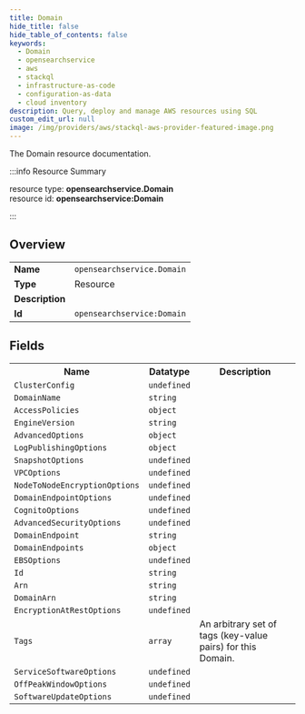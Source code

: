 ```yaml
---
title: Domain
hide_title: false
hide_table_of_contents: false
keywords:
  - Domain
  - opensearchservice
  - aws
  - stackql
  - infrastructure-as-code
  - configuration-as-data
  - cloud inventory
description: Query, deploy and manage AWS resources using SQL
custom_edit_url: null
image: /img/providers/aws/stackql-aws-provider-featured-image.png
---
```

The Domain resource documentation.

:::info Resource Summary

<div class="row">
<div class="providerDocColumn">
<span>resource type:&nbsp;<b>opensearchservice.Domain</b></span><br />
<span>resource id:&nbsp;<b>opensearchservice:Domain</b></span><br />
</div>
</div>

:::

## Overview
<table><tbody>
<tr><td><b>Name</b></td><td><code>opensearchservice.Domain</code></td></tr>
<tr><td><b>Type</b></td><td>Resource</td></tr>
<tr><td><b>Description</b></td><td></td></tr>
<tr><td><b>Id</b></td><td><code>opensearchservice:Domain</code></td></tr>
</tbody></table>

## Fields
<table><tbody>
<tr><th>Name</th><th>Datatype</th><th>Description</th></tr>
<tr><td><code>ClusterConfig</code></td><td><code>undefined</code></td><td></td></tr><tr><td><code>DomainName</code></td><td><code>string</code></td><td></td></tr><tr><td><code>AccessPolicies</code></td><td><code>object</code></td><td></td></tr><tr><td><code>EngineVersion</code></td><td><code>string</code></td><td></td></tr><tr><td><code>AdvancedOptions</code></td><td><code>object</code></td><td></td></tr><tr><td><code>LogPublishingOptions</code></td><td><code>object</code></td><td></td></tr><tr><td><code>SnapshotOptions</code></td><td><code>undefined</code></td><td></td></tr><tr><td><code>VPCOptions</code></td><td><code>undefined</code></td><td></td></tr><tr><td><code>NodeToNodeEncryptionOptions</code></td><td><code>undefined</code></td><td></td></tr><tr><td><code>DomainEndpointOptions</code></td><td><code>undefined</code></td><td></td></tr><tr><td><code>CognitoOptions</code></td><td><code>undefined</code></td><td></td></tr><tr><td><code>AdvancedSecurityOptions</code></td><td><code>undefined</code></td><td></td></tr><tr><td><code>DomainEndpoint</code></td><td><code>string</code></td><td></td></tr><tr><td><code>DomainEndpoints</code></td><td><code>object</code></td><td></td></tr><tr><td><code>EBSOptions</code></td><td><code>undefined</code></td><td></td></tr><tr><td><code>Id</code></td><td><code>string</code></td><td></td></tr><tr><td><code>Arn</code></td><td><code>string</code></td><td></td></tr><tr><td><code>DomainArn</code></td><td><code>string</code></td><td></td></tr><tr><td><code>EncryptionAtRestOptions</code></td><td><code>undefined</code></td><td></td></tr><tr><td><code>Tags</code></td><td><code>array</code></td><td>An arbitrary set of tags (key-value pairs) for this Domain.</td></tr><tr><td><code>ServiceSoftwareOptions</code></td><td><code>undefined</code></td><td></td></tr><tr><td><code>OffPeakWindowOptions</code></td><td><code>undefined</code></td><td></td></tr><tr><td><code>SoftwareUpdateOptions</code></td><td><code>undefined</code></td><td></td></tr>
</tbody></table>